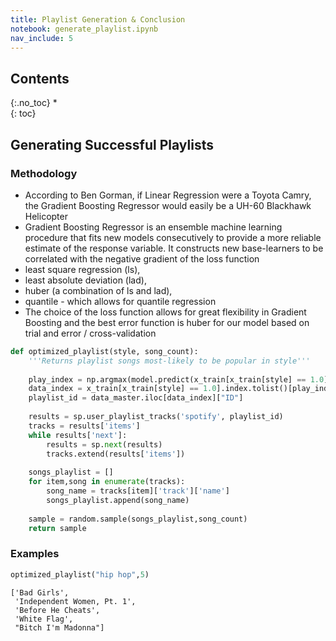 ```yaml
---
title: Playlist Generation & Conclusion
notebook: generate_playlist.ipynb
nav_include: 5
---
```


## Contents
{:.no_toc}
*  
{: toc}

## Generating Successful Playlists

### Methodology

- According to Ben Gorman, if Linear Regression were a Toyota Camry, the Gradient Boosting Regressor would easily be a UH-60 Blackhawk Helicopter
- Gradient Boosting Regressor is an ensemble machine learning procedure that fits new models consecutively to provide a more reliable estimate of the response variable. It constructs new base-learners to be correlated with the negative gradient of the loss function 
 - least square regression (ls), 
 - least absolute deviation (lad), 
 - huber (a combination of ls and lad), 
 - quantile - which allows for quantile regression
- The choice of the loss function allows for great flexibility in Gradient Boosting and the best error function is huber for our model based on trial and error / cross-validation





```python
def optimized_playlist(style, song_count):
    '''Returns playlist songs most-likely to be popular in style'''
    
    play_index = np.argmax(model.predict(x_train[x_train[style] == 1.0]))
    data_index = x_train[x_train[style] == 1.0].index.tolist()[play_index]
    playlist_id = data_master.iloc[data_index]["ID"]
    
    results = sp.user_playlist_tracks('spotify', playlist_id)
    tracks = results['items']
    while results['next']:
        results = sp.next(results)
        tracks.extend(results['items'])
    
    songs_playlist = []
    for item,song in enumerate(tracks):
        song_name = tracks[item]['track']['name']
        songs_playlist.append(song_name)
    
    sample = random.sample(songs_playlist,song_count)
    return sample
```


### Examples



```python
optimized_playlist("hip hop",5)
```





    ['Bad Girls',
     'Independent Women, Pt. 1',
     'Before He Cheats',
     'White Flag',
     "Bitch I'm Madonna"]





```python

```

